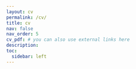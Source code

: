 ```yaml
---
layout: cv
permalink: /cv/
title: cv
nav: false
nav_order: 5
cv_pdf: # you can also use external links here
description:
toc:
  sidebar: left
---
```

